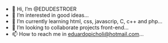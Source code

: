 - 👋 Hi, I’m @EDUDESTROER
- 👀 I’m interested in good ideas...
- 🌱 I’m currently learning html, css, javascrip, C, c++ and php...
- 💞️ I’m looking to collaborate projects front-end...
- 📫 How to reach me in eduardopicholi@hotmail.com...

<!---
EDUDESTROER/EDUDESTROER is a ✨ special ✨ repository because its `README.md` (this file) appears on your GitHub profile.
You can click the Preview link to take a look at your changes.
--->
